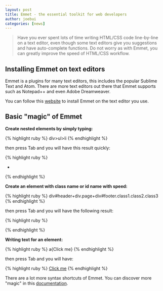 ```yaml
---
layout: post
title: Emmet - the essential toolkit for web developers
author: joebui
categories: [news]
---
```


> Have you ever spent lots of time writing HTML/CSS code line-by-line on
> a text editor, even though some text editors give you suggestions and have auto-complete
> functions. Do not worry as with Emmet, you can greatly improve the speed of HTML/CSS workflow.

## Installing Emmet on text editors
Emmet is a plugins for many text editors, this includes the popular Sublime Text and Atom. There
are more text editors out there that Emmet supports such as Notepad++ and even Adobe Dreamweaver.

You can follow this [website](http://emmet.io/download/) to install Emmet on the text editor you use.

## Basic "magic" of Emmet
**Create nested elements by simply typing:**


{% highlight ruby %}
div>ul>li
{% endhighlight %}

then press Tab and you will have this result quickly:

{% highlight ruby %}
<div>
    <ul>
        <li></li>
    </ul>
</div>
{% endhighlight %}

**Create an element with class name or id name with speed:**

{% highlight ruby %}
div#header+div.page+div#footer.class1.class2.class3
{% endhighlight %}

then press Tab and you will have the following result:

{% highlight ruby %}
<div id="header"></div>
<div class="page"></div>
<div id="footer" class="class1 class2 class3"></div>
{% endhighlight %}

**Writing text for an element:**

{% highlight ruby %}
a{Click me}
{% endhighlight %}

then press Tab and you will have:

{% highlight ruby %}
<a href="">Click me</a>
{% endhighlight %}

There are a lot more syntax shortcuts of Emmet. You can discover more "magic" in this
[documentation](http://docs.emmet.io/).
